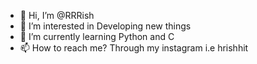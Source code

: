 - 👋 Hi, I’m @RRRish
- 👀 I’m interested in Developing new things
- 🌱 I’m currently learning Python and C 
- 📫 How to reach me? Through my instagram i.e hrishhit

<!---
RRRish/RRRish is a ✨ special ✨ repository because its `README.md` (this file) appears on your GitHub profile.
You can click the Preview link to take a look at your changes.
--->
